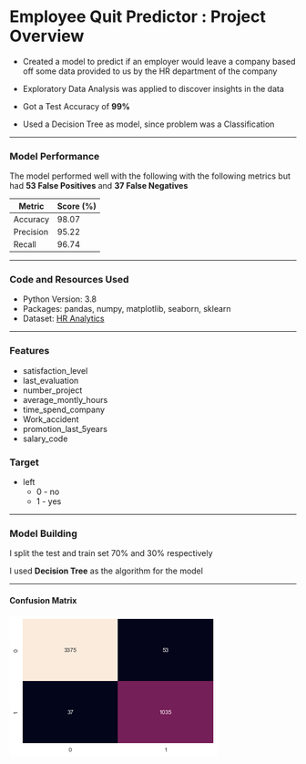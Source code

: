 # Employee Quit Predictor : Project Overview

* Created a model to predict if an employer would leave a company based off some data provided to us by the HR department of the company

* Exploratory Data Analysis was applied to discover insights in the data

* Got a Test Accuracy of **99%**

* Used a Decision Tree as model, since problem was a Classification
___

### Model Performance
The model performed well with the following with the following metrics but had **53 False Positives** and **37 False Negatives**

| Metric    | Score (%)   | 
|-----------|---------|
| Accuracy  | 98.07   |
| Precision | 95.22   |
| Recall    | 96.74   |

___
### Code and Resources Used
* Python Version: 3.8
* Packages: pandas, numpy, matplotlib, seaborn, sklearn
* Dataset: [HR Analytics](https://www.kaggle.com/giripujar/hr-analytics)

___
### Features
* satisfaction_level
* last_evaluation
* number_project
* average_montly_hours
* time_spend_company
* Work_accident
* promotion_last_5years
* salary_code

### Target
* left
    * 0 - no
    * 1 - yes
___

### Model Building

I split the test and train set 70% and 30% respectively

I used **Decision Tree** as the algorithm for the model
___

#### Confusion Matrix

![Confusion Matrix](img/cmatrix.png)
